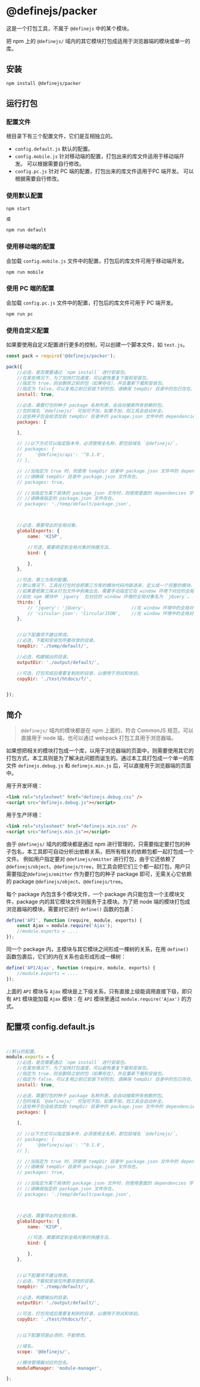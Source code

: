 # @definejs/packer

这是一个打包工具，不属于 `@definejs` 中的某个模块。

把 npm 上的 `@definejs/` 域内的其它模块打包成适用于浏览器端的模块或单一的库。


## 安装
``` bash
npm install @definejs/packer
```

## 运行打包
### 配置文件
根目录下有三个配置文件，它们是互相独立的。
 - `config.default.js` 默认的配置。
 - `config.mobile.js` 针对移动端的配置，打包出来的库文件适用于移动端开发。 可以根据需要自行修改。
 - `config.pc.js` 针对 PC 端的配置，打包出来的库文件适用于PC 端开发。 可以根据需要自行修改。

### 使用默认配置
``` bash
npm start

或 

npm run default
```

### 使用移动端的配置
会加载 `config.mobile.js` 文件中的配置，打包后的库文件可用于移动端开发。
``` bash
npm run mobile
```

### 使用 PC 端的配置
会加载 `config.pc.js` 文件中的配置，打包后的库文件可用于 PC 端开发。
``` bash
npm run pc
```

### 使用自定义配置

如果要使用自定义配置进行更多的控制，可以创建一个脚本文件，如 `test.js`。

``` javascript
const pack = require('@definejs/packer');

pack({
    //必选，是否需要通过 `npm install` 进行安装包。
    //在某些情况下，为了加快打包速度，可以避免重复下载和安装包。
    //指定为 true，则会删除之前的包（如果存在），并且重新下载和安装包。
    //指定为 false，可以复用之前已安装下好的包，请确保 tempDir 目录中的包已存在。
    install: true,

    //必选，需要打包的种子 package 名称列表，会自动搜索所有依赖的包。
    //包的域名 `@definejs/` 可加可不加，如果不加，则工具会自动补全。
    //这些种子包会给添加到 tempDir 目录中的 package.json 文件中的 dependencies 字段中。
    packages: [

    ],

    // //以下方式可以指定版本号，必须使用全名称，即包括域名 `@definejs/`。
    // packages: {
    //     '@definejs/api': '^0.1.0',
    // },

    // //当指定为 true 时，则使用 tempDir 目录中 package.json 文件中的 dependencies 字段。
    // //请确保 tempDir 目录中 package.json 文件存在。
    // packages: true,

    // //当指定为某个具体的 package.json 文件时，则使用里面的 dependencies 字段。
    // //请确保指定的 package.json 文件存在。
    // packages: './temp/default/package.json',



    //必选，需要导出的全局对象。
    globalExports: {
        name: 'KISP',

        //可选，需要绑定到全局对象的快捷方法。
        bind: {

        },
    },

    //可选，第三方库的配置。
    //默认情况下，工具在打包时会把第三方库的模块代码内联进来，定义成一个完整的模块，但这样会造成打包文件过大。
    //如果要把第三库从打包文件中剥离出去，需要手动指定它在 window 环境下对应的全局名称，
    //如在 npm 模块中 `jquery` 包对应的 window 环境的全局对象名为 `jQuery`。
    thirds: {
        // 'jquery': 'jQuery',                 //在 window 环境中的全局对象为 `jQuery`，而不是 `jquery`。
        // 'circular-json': 'CircularJSON',    //在 window 环境中的全局对象为 `CircularJSON`。
    },


    //以下配置项不建议修改。
    //必选，下载和安装包所要存放的目录。
    tempDir: './temp/default/',

    //必选，构建输出的目录。
    outputDir: './output/default/',

    //可选，打包完成后需要复制到的目录，以便用于测试和体验。
    copyDir: './test/htdocs/f/',


});
```


## 简介

> `@definejs/` 域内的模块都是在 npm 上面的，符合 CommonJS 规范，可以直接用于 node 端，也可以通过 webpack 打包工具用于浏览器端。

如果想把相关的模块打包成一个库，以用于浏览器端的页面中，则需要使用其它的打包方式，本工具则是为了解决此问题而诞生的。通过本工具打包成一个单一的库文件 `definejs.debug.js` 和 `definejs.min.js` 后，可以直接用于浏览器端的页面中。

用于开发环境：
``` html
<link rel="stylesheet" href="definejs.debug.css" />
<script src="definejs.debug.js"></script>
```

用于生产环境：
``` html
<link rel="stylesheet" href="definejs.min.css" />
<script src="definejs.min.js"></script>
```

由于 `@definejs/` 域内的模块都是通过 npm 进行管理的，只需要指定要打包的种子包名，本工具即可自动分析出依赖关系，把所有相关的依赖包都一起打包成一个文件。 例如用户指定要对 `@definejs/emitter` 进行打包，由于它还依赖了 `@definejs/object`、`@definejs/tree`，则工具会把它们三个都一起打包，用户只需要指定`@definejs/emitter` 作为要打包的种子 package 即可，无需关心它依赖的 package `@definejs/object`、`@definejs/tree`。

每个 package 内包含多个模块文件，一个 package 内只能包含一个主模块文件，package 内的其它模块文件则服务于主模块。为了把 node 端的模块打包成浏览器端的模块，需要对它进行 `define()` 函数的包裹：

``` js
define('API', function (require, module, exports) {
	const Ajax = module.require('Ajax');
	//module.exports = ....
});
```

同一个 package 内，主模块与其它模块之间形成一棵树的关系，在用 `define()` 函数包裹后，它们的内在关系也会形成形成一棵树：

``` js
define('API/Ajax', function (require, module, exports) {
	//module.exports = ....
});
```
上面的 `API` 模块与 `Ajax` 模块是上下级关系，只有直接上级能调用直接下级，即只有 `API` 模块能加载 `Ajax` 模块：在 `API` 模块里通过 `module.require('Ajax')` 的方式。

## 配置项 config.default.js

``` js


//默认的配置。
module.exports = {
    //必选，是否需要通过 `npm install` 进行安装包。
    //在某些情况下，为了加快打包速度，可以避免重复下载和安装包。
    //指定为 true，则会删除之前的包（如果存在），并且重新下载和安装包。
    //指定为 false，可以复用之前已安装下好的包，请确保 tempDir 目录中的包已存在。
    install: true,

    //必选，需要打包的种子 package 名称列表，会自动搜索所有依赖的包。
    //包的域名 `@definejs/` 可加可不加，如果不加，则工具会自动补全。
    //这些种子包会给添加到 tempDir 目录中的 package.json 文件中的 dependencies 字段中。
    packages: [

    ],

    // //以下方式可以指定版本号，必须使用全名称，即包括域名 `@definejs/`。
    // packages: {
    //     '@definejs/api': '^0.1.0',
    // },

    // //当指定为 true 时，则使用 tempDir 目录中 package.json 文件中的 dependencies 字段。
    // //请确保 tempDir 目录中 package.json 文件存在。
    // packages: true,

    // //当指定为某个具体的 package.json 文件时，则使用里面的 dependencies 字段。
    // //请确保指定的 package.json 文件存在。
    // packages: './temp/default/package.json',



    //必选，需要导出的全局对象。
    globalExports: {
        name: 'KISP', 

        //可选，需要绑定到全局对象的快捷方法。
        bind: {

        },
    },


    //以下配置项不建议修改。
    //必选，下载和安装包所要存放的目录。
    tempDir: './temp/default/',

    //必选，构建输出的目录。
    outputDir: './output/default/',

    //可选，打包完成后需要复制到的目录，以便用于测试和体验。
    copyDir: './test/htdocs/f/',


    //以下配置项是必须的，不能修改。

    //域名。
    scope: '@definejs/',

    //模块管理器对应的包名。
    moduleManager: 'module-manager',

};
```


